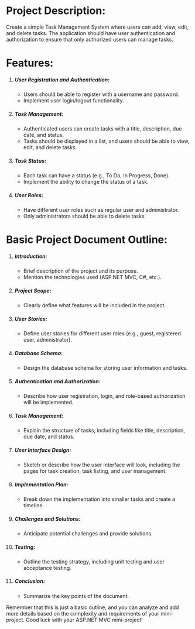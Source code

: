 <h1>Project Description:</h1>
<p>Create a simple Task Management System where users can add, view, edit, and delete tasks. The application should have user authentication and authorization to ensure that only authorized users can manage tasks.</p>

<h1>Features:</h1>
<ol>
  <li><h5>User Registration and Authentication:</h5>
    <ul>
      <li>Users should be able to register with a username and password.</li>
      <li>Implement user login/logout functionality.</li>
    </ul>
  </li>
  <li><h5>Task Management:</h5>
    <ul>
      <li>Authenticated users can create tasks with a title, description, due date, and status.</li>
      <li>Tasks should be displayed in a list, and users should be able to view, edit, and delete tasks.</li>
    </ul>
  </li>
  <li><h5>Task Status:</h5>
    <ul>
      <li>Each task can have a status (e.g., To Do, In Progress, Done).</li>
      <li>Implement the ability to change the status of a task.</li>
    </ul>
  </li>
  <li><h5>User Roles:</h5>
    <ul>
      <li>Have different user roles such as regular user and administrator.</li>
      <li>Only administrators should be able to delete tasks.</li>
    </ul>
  </li>
</ol>
    
<h1>Basic Project Document Outline:</h1>
<ol>
  <li><h5>Introduction:</h5>
    <ul>
      <li>Brief description of the project and its purpose.</li>
      <li>Mention the technologies used (ASP.NET MVC, C#, etc.).</li>
    </ul>
  </li>
  <li><h5>Project Scope:</h5>
    <ul><li>Clearly define what features will be included in the project.</li></ul>
  </li>
  <li><h5>User Stories:</h5>
    <ul><li>Define user stories for different user roles (e.g., guest, registered user, administrator).</li></ul>
  </li>
  <li><h5>Database Schema:</h5>
    <ul><li>Design the database schema for storing user information and tasks.</li></ul>
  </li>
  <li><h5>Authentication and Authorization:</h5>
    <ul><li>Describe how user registration, login, and role-based authorization will be implemented.</li></ul>
  </li>
  <li><h5>Task Management:</h5>
    <ul><li>Explain the structure of tasks, including fields like title, description, due date, and status.</li></ul>
  </li>
  <li><h5>User Interface Design:</h5>
    <ul><li>Sketch or describe how the user interface will look, including the pages for task creation, task listing, and user management.</li></ul>
  </li>
  <li><h5>Implementation Plan:</h5>
    <ul><li>Break down the implementation into smaller tasks and create a timeline.</li></ul>
  </li>
  <li><h5>Challenges and Solutions:</h5>
    <ul><li>Anticipate potential challenges and provide solutions.</li></ul>
  </li>
  <li><h5>Testing:</h5>
    <ul><li>Outline the testing strategy, including unit testing and user acceptance testing.</li></ul>
  </li>
  <li><h5>Conclusion:</h5>
    <ul><li>Summarize the key points of the document.</li></ul>
  </li>
</ol>
<p>Remember that this is just a basic outline, and you can analyze and add more details based on the complexity and requirements of your mini-project. Good luck with your ASP.NET MVC mini-project!</p>


<br/>
